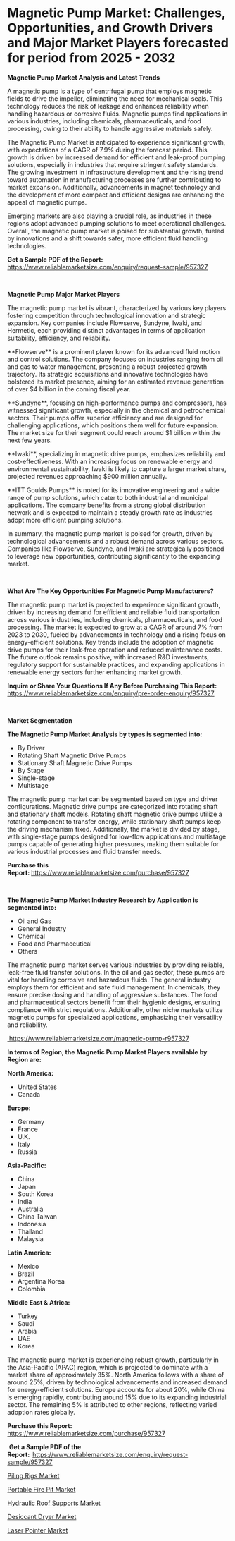 <p><h1>Magnetic Pump Market: Challenges, Opportunities, and Growth Drivers and Major Market Players forecasted for period from 2025 - 2032</h1></p><p><strong>Magnetic Pump Market Analysis and Latest Trends</strong></p>
<p><p>A magnetic pump is a type of centrifugal pump that employs magnetic fields to drive the impeller, eliminating the need for mechanical seals. This technology reduces the risk of leakage and enhances reliability when handling hazardous or corrosive fluids. Magnetic pumps find applications in various industries, including chemicals, pharmaceuticals, and food processing, owing to their ability to handle aggressive materials safely.</p><p>The Magnetic Pump Market is anticipated to experience significant growth, with expectations of a CAGR of 7.9% during the forecast period. This growth is driven by increased demand for efficient and leak-proof pumping solutions, especially in industries that require stringent safety standards. The growing investment in infrastructure development and the rising trend toward automation in manufacturing processes are further contributing to market expansion. Additionally, advancements in magnet technology and the development of more compact and efficient designs are enhancing the appeal of magnetic pumps. </p><p>Emerging markets are also playing a crucial role, as industries in these regions adopt advanced pumping solutions to meet operational challenges. Overall, the magnetic pump market is poised for substantial growth, fueled by innovations and a shift towards safer, more efficient fluid handling technologies.</p></p>
<p><strong>Get a Sample PDF of the Report:&nbsp;</strong> <a href="https://www.reliablemarketsize.com/enquiry/request-sample/957327?utm_campaign=1999&utm_medium=2&utm_source=Github&utm_content=ia&utm_term=08042025&utm_id=magnetic-pump">https://www.reliablemarketsize.com/enquiry/request-sample/957327</a></p>
<p>&nbsp;</p>
<p><strong>Magnetic Pump Major Market Players</strong></p>
<p><p>The magnetic pump market is vibrant, characterized by various key players fostering competition through technological innovation and strategic expansion. Key companies include Flowserve, Sundyne, Iwaki, and Hermetic, each providing distinct advantages in terms of application suitability, efficiency, and reliability.</p><p>**Flowserve** is a prominent player known for its advanced fluid motion and control solutions. The company focuses on industries ranging from oil and gas to water management, presenting a robust projected growth trajectory. Its strategic acquisitions and innovative technologies have bolstered its market presence, aiming for an estimated revenue generation of over $4 billion in the coming fiscal year.</p><p>**Sundyne**, focusing on high-performance pumps and compressors, has witnessed significant growth, especially in the chemical and petrochemical sectors. Their pumps offer superior efficiency and are designed for challenging applications, which positions them well for future expansion. The market size for their segment could reach around $1 billion within the next few years.</p><p>**Iwaki**, specializing in magnetic drive pumps, emphasizes reliability and cost-effectiveness. With an increasing focus on renewable energy and environmental sustainability, Iwaki is likely to capture a larger market share, projected revenues approaching $900 million annually.</p><p>**ITT Goulds Pumps** is noted for its innovative engineering and a wide range of pump solutions, which cater to both industrial and municipal applications. The company benefits from a strong global distribution network and is expected to maintain a steady growth rate as industries adopt more efficient pumping solutions.</p><p>In summary, the magnetic pump market is poised for growth, driven by technological advancements and a robust demand across various sectors. Companies like Flowserve, Sundyne, and Iwaki are strategically positioned to leverage new opportunities, contributing significantly to the expanding market.</p></p>
<p>&nbsp;</p>
<p><strong>What Are The Key Opportunities For Magnetic Pump Manufacturers?</strong></p>
<p><p>The magnetic pump market is projected to experience significant growth, driven by increasing demand for efficient and reliable fluid transportation across various industries, including chemicals, pharmaceuticals, and food processing. The market is expected to grow at a CAGR of around 7% from 2023 to 2030, fueled by advancements in technology and a rising focus on energy-efficient solutions. Key trends include the adoption of magnetic drive pumps for their leak-free operation and reduced maintenance costs. The future outlook remains positive, with increased R&D investments, regulatory support for sustainable practices, and expanding applications in renewable energy sectors further enhancing market growth.</p></p>
<p><strong>Inquire or Share Your Questions If Any Before Purchasing This Report:</strong> <a href="https://www.reliablemarketsize.com/enquiry/pre-order-enquiry/957327?utm_campaign=1999&utm_medium=2&utm_source=Github&utm_content=ia&utm_term=08042025&utm_id=magnetic-pump">https://www.reliablemarketsize.com/enquiry/pre-order-enquiry/957327</a></p>
<p>&nbsp;</p>
<p><strong>Market Segmentation</strong></p>
<p><strong>The Magnetic Pump Market Analysis by types is segmented into:</strong></p>
<p><ul><li>By Driver</li><li>Rotating Shaft Magnetic Drive Pumps</li><li>Stationary Shaft Magnetic Drive Pumps</li><li>By Stage</li><li>Single-stage</li><li>Multistage</li></ul></p>
<p><p>The magnetic pump market can be segmented based on type and driver configurations. Magnetic drive pumps are categorized into rotating shaft and stationary shaft models. Rotating shaft magnetic drive pumps utilize a rotating component to transfer energy, while stationary shaft pumps keep the driving mechanism fixed. Additionally, the market is divided by stage, with single-stage pumps designed for low-flow applications and multistage pumps capable of generating higher pressures, making them suitable for various industrial processes and fluid transfer needs.</p></p>
<p><strong>Purchase this Report:&nbsp;</strong><a href="https://www.reliablemarketsize.com/purchase/957327?utm_campaign=1999&utm_medium=2&utm_source=Github&utm_content=ia&utm_term=08042025&utm_id=magnetic-pump">https://www.reliablemarketsize.com/purchase/957327</a></p>
<p>&nbsp;</p>
<p><strong>The Magnetic Pump Market Industry Research by Application is segmented into:</strong></p>
<p><ul><li>Oil and Gas</li><li>General Industry</li><li>Chemical</li><li>Food and Pharmaceutical</li><li>Others</li></ul></p>
<p><p>The magnetic pump market serves various industries by providing reliable, leak-free fluid transfer solutions. In the oil and gas sector, these pumps are vital for handling corrosive and hazardous fluids. The general industry employs them for efficient and safe fluid management. In chemicals, they ensure precise dosing and handling of aggressive substances. The food and pharmaceutical sectors benefit from their hygienic designs, ensuring compliance with strict regulations. Additionally, other niche markets utilize magnetic pumps for specialized applications, emphasizing their versatility and reliability.</p></p>
<p><a href="https://www.reliablemarketsize.com/magnetic-pump-r957327?utm_campaign=1999&utm_medium=2&utm_source=Github&utm_content=ia&utm_term=08042025&utm_id=magnetic-pump">&nbsp;https://www.reliablemarketsize.com/magnetic-pump-r957327</a></p>
<p><strong>In terms of Region, the Magnetic Pump Market Players available by Region are:</strong></p>
<p>
    <p> <strong> North America: </strong>
        <ul>
            <li>United States</li>
            <li>Canada</li>
        </ul>
        </p> 
    <p> <strong> Europe: </strong>
        <ul>
            <li>Germany</li>
            <li>France</li>
            <li>U.K.</li>
            <li>Italy</li>
            <li>Russia</li>
        </ul>
        </p> 
    <p> <strong> Asia-Pacific: </strong>
        <ul>
            <li>China</li>
            <li>Japan</li>
            <li>South Korea</li>
            <li>India</li>
            <li>Australia</li>
            <li>China Taiwan</li>
            <li>Indonesia</li>
            <li>Thailand</li>
            <li>Malaysia</li>
        </ul>
        </p> 
    <p> <strong> Latin America: </strong>
        <ul>
            <li>Mexico</li>
            <li>Brazil</li>
            <li>Argentina Korea</li>
            <li>Colombia</li>
        </ul>
        </p> 
    <p> <strong> Middle East & Africa: </strong>
        <ul>
            <li>Turkey</li>
            <li>Saudi</li>
            <li>Arabia</li>
            <li>UAE</li>
            <li>Korea</li>
        </ul>
    </p>
    </p>
<p><p>The magnetic pump market is experiencing robust growth, particularly in the Asia-Pacific (APAC) region, which is projected to dominate with a market share of approximately 35%. North America follows with a share of around 25%, driven by technological advancements and increased demand for energy-efficient solutions. Europe accounts for about 20%, while China is emerging rapidly, contributing around 15% due to its expanding industrial sector. The remaining 5% is attributed to other regions, reflecting varied adoption rates globally.</p></p>
<p><strong>Purchase this Report: </strong><a href="https://www.reliablemarketsize.com/purchase/957327?utm_campaign=1999&utm_medium=2&utm_source=Github&utm_content=ia&utm_term=08042025&utm_id=magnetic-pump">https://www.reliablemarketsize.com/purchase/957327</a></p>
<p>&nbsp;<strong>Get a Sample PDF of the Report:&nbsp;&nbsp;</strong><a href="https://www.reliablemarketsize.com/enquiry/request-sample/957327?utm_campaign=1999&utm_medium=2&utm_source=Github&utm_content=ia&utm_term=08042025&utm_id=magnetic-pump">https://www.reliablemarketsize.com/enquiry/request-sample/957327</a></p>
<p><strong></strong></p>
<p><p><a href="https://github.com/gilerzelko7a/Market-Research-Report-List-1/blob/main/piling-rigs-market.md?utm_campaign=1999&utm_medium=2&utm_source=Github&utm_content=ia&utm_term=08042025&utm_id=magnetic-pump">Piling Rigs Market</a></p><p><a href="https://github.com/nwokechock6s/Market-Research-Report-List-1/blob/main/portable-fire-pit-market.md?utm_campaign=1999&utm_medium=2&utm_source=Github&utm_content=ia&utm_term=08042025&utm_id=magnetic-pump">Portable Fire Pit Market</a></p><p><a href="https://github.com/aiamekar/Market-Research-Report-List-1/blob/main/hydraulic-roof-supports-market.md?utm_campaign=1999&utm_medium=2&utm_source=Github&utm_content=ia&utm_term=08042025&utm_id=magnetic-pump">Hydraulic Roof Supports Market</a></p><p><a href="https://github.com/boudykodumi/Market-Research-Report-List-1/blob/main/desiccant-dryer-market.md?utm_campaign=1999&utm_medium=2&utm_source=Github&utm_content=ia&utm_term=08042025&utm_id=magnetic-pump">Desiccant Dryer Market</a></p><p><a href="https://github.com/ummulmzu/Market-Research-Report-List-1/blob/main/laser-pointer-market.md?utm_campaign=1999&utm_medium=2&utm_source=Github&utm_content=ia&utm_term=08042025&utm_id=magnetic-pump">Laser Pointer Market</a></p></p>